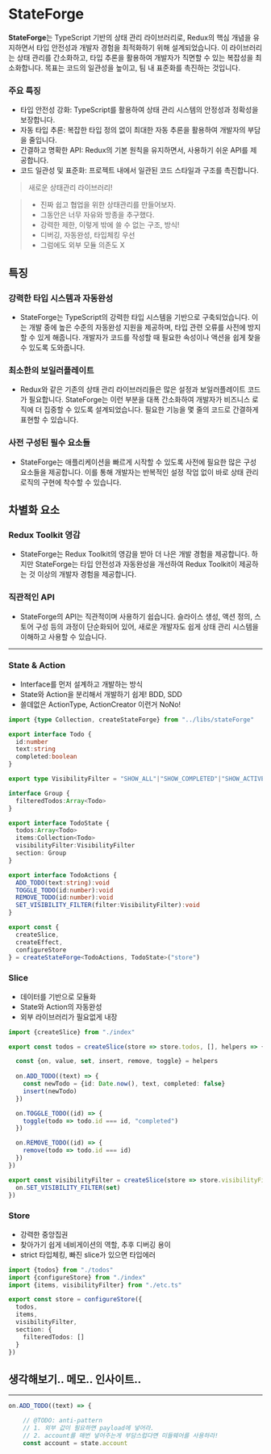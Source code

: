 # StateForge

**StateForge**는 TypeScript 기반의 상태 관리 라이브러리로, Redux의 핵심 개념을 유지하면서 타입 안전성과 개발자 경험을 최적화하기 위해 설계되었습니다. 이 라이브러리는 상태 관리를 간소화하고, 타입 추론을 활용하여 개발자가 직면할 수 있는 복잡성을 최소화합니다. 목표는 코드의 일관성을 높이고, 팀 내 표준화를 촉진하는 것입니다.

### 주요 특징
- 타입 안전성 강화: TypeScript를 활용하여 상태 관리 시스템의 안정성과 정확성을 보장합니다.
- 자동 타입 추론: 복잡한 타입 정의 없이 최대한 자동 추론을 활용하여 개발자의 부담을 줄입니다.
- 간결하고 명확한 API: Redux의 기본 원칙을 유지하면서, 사용하기 쉬운 API를 제공합니다.
- 코드 일관성 및 표준화: 프로젝트 내에서 일관된 코드 스타일과 구조를 촉진합니다.


> 새로운 상태관리 라이브러리!

> - 진짜 쉽고 협업을 위한 상태관리를 만들어보자.
> - 그동안은 너무 자유와 방종을 추구했다.
> - 강력한 제한, 이렇게 밖에 쓸 수 없는 구조, 방식!
> - 디버깅, 자동완성, 타입체킹 우선
> - 그럼에도 외부 모듈 의존도 X

## 특징

### 강력한 타입 시스템과 자동완성
- StateForge는 TypeScript의 강력한 타입 시스템을 기반으로 구축되었습니다. 이는 개발 중에 높은 수준의 자동완성 지원을 제공하며, 타입 관련 오류를 사전에 방지할 수 있게 해줍니다. 개발자가 코드를 작성할 때 필요한 속성이나 액션을 쉽게 찾을 수 있도록 도와줍니다.

### 최소한의 보일러플레이트
- Redux와 같은 기존의 상태 관리 라이브러리들은 많은 설정과 보일러플레이트 코드가 필요합니다. StateForge는 이런 부분을 대폭 간소화하여 개발자가 비즈니스 로직에 더 집중할 수 있도록 설계되었습니다. 필요한 기능을 몇 줄의 코드로 간결하게 표현할 수 있습니다.

### 사전 구성된 필수 요소들
- StateForge는 애플리케이션을 빠르게 시작할 수 있도록 사전에 필요한 많은 구성 요소들을 제공합니다. 이를 통해 개발자는 반복적인 설정 작업 없이 바로 상태 관리 로직의 구현에 착수할 수 있습니다.

## 차별화 요소

### Redux Toolkit 영감
- StateForge는 Redux Toolkit의 영감을 받아 더 나은 개발 경험을 제공합니다. 하지만 StateForge는 타입 안전성과 자동완성을 개선하여 Redux Toolkit이 제공하는 것 이상의 개발자 경험을 제공합니다.

### 직관적인 API
- StateForge의 API는 직관적이며 사용하기 쉽습니다. 슬라이스 생성, 액션 정의, 스토어 구성 등의 과정이 단순화되어 있어, 새로운 개발자도 쉽게 상태 관리 시스템을 이해하고 사용할 수 있습니다.

---

### State & Action

- Interface를 먼저 설계하고 개발하는 방식
- State와 Action을 분리해서 개발하기 쉽게! BDD, SDD
- 쓸데없은 ActionType, ActionCreator 이런거 NoNo!

```ts
import {type Collection, createStateForge} from "../libs/stateForge"

export interface Todo {
  id:number
  text:string
  completed:boolean
}

export type VisibilityFilter = "SHOW_ALL"|"SHOW_COMPLETED"|"SHOW_ACTIVE"

interface Group {
  filteredTodos:Array<Todo>
}

export interface TodoState {
  todos:Array<Todo>
  items:Collection<Todo>
  visibilityFilter:VisibilityFilter
  section: Group
}

export interface TodoActions {
  ADD_TODO(text:string):void
  TOGGLE_TODO(id:number):void
  REMOVE_TODO(id:number):void
  SET_VISIBILITY_FILTER(filter:VisibilityFilter):void
}

export const {
  createSlice,
  createEffect,
  configureStore
} = createStateForge<TodoActions, TodoState>("store")
```


### Slice
- 데이터를 기반으로 모듈화
- State와 Action의 자동완성
- 외부 라이브러리가 필요없게 내장

```ts
import {createSlice} from "./index"

export const todos = createSlice(store => store.todos, [], helpers => {

  const {on, value, set, insert, remove, toggle} = helpers
  
  on.ADD_TODO((text) => {
    const newTodo = {id: Date.now(), text, completed: false}
    insert(newTodo)
  })

  on.TOGGLE_TODO((id) => {
    toggle(todo => todo.id === id, "completed")
  })

  on.REMOVE_TODO((id) => {
    remove(todo => todo.id === id)
  })
})

export const visibilityFilter = createSlice(store => store.visibilityFilter, "SHOW_ALL", ({on, set}) => {
  on.SET_VISIBILITY_FILTER(set)
})
```



### Store

- 강력한 중앙집권
- 찾아가기 쉽게 네비게이션의 역할, 추후 디버깅 용이
- strict 타입체킹, 빠진 slice가 있으면 타입에러

```ts
import {todos} from "./todos"
import {configureStore} from "./index"
import {items, visibilityFilter} from "./etc.ts"

export const store = configureStore({
  todos,
  items,
  visibilityFilter,
  section: {
    filteredTodos: []
  }
})
```

## 생각해보기.. 메모.. 인사이트..

---

```ts
on.ADD_TODO((text) => {

    // @TODO: anti-pattern
    // 1. 외부 값이 필요하면 payload에 넣어라.
    // 2. account를 매번 넣어주는게 부담스럽다면 미들웨어를 사용하라!
    const account = state.account
```



